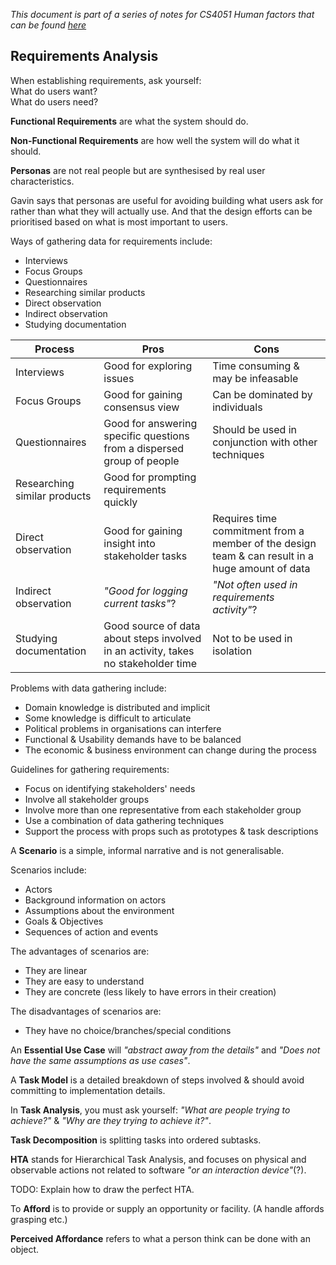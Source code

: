 *This document is part of a series of notes for CS4051 Human factors that can be found [here](https://github.com/nating/cs-exams/blob/master/assets/notes/fourth-year/human-factors/notes)*

## Requirements Analysis

When establishing requirements, ask yourself:  
What do users want?  
What do users need?

**Functional Requirements** are what the system should do.

**Non-Functional Requirements** are how well the system will do what it should.

**Personas** are not real people but are synthesised by real user characteristics.

Gavin says that personas are useful for avoiding building what users ask for rather than what they will actually use. And that the design efforts can be prioritised based on what is most important to users.

Ways of gathering data for requirements include:  
* Interviews
* Focus Groups
* Questionnaires
* Researching similar products
* Direct observation
* Indirect observation
* Studying documentation

|Process|Pros|Cons|
|---|---|---|
|Interviews|Good for exploring issues|Time consuming & may be infeasable
|Focus Groups|Good for gaining consensus view|Can be dominated by individuals
|Questionnaires|Good for answering specific questions from a dispersed group of people|Should be used in conjunction with other techniques
|Researching similar products|Good for prompting requirements quickly|
|Direct observation|Good for gaining insight into stakeholder tasks|Requires time commitment from a member of the design team & can result in a huge amount of data
|Indirect observation|*"Good for logging current tasks"*?|*"Not often used in requirements activity"*?
|Studying documentation|Good source of data about steps involved in an activity, takes no stakeholder time|Not to be used in isolation

Problems with data gathering include:
* Domain knowledge is distributed and implicit
* Some knowledge is difficult to articulate
* Political problems in organisations can interfere
* Functional & Usability demands have to be balanced
* The economic & business environment can change during the process

Guidelines for gathering requirements:
* Focus on identifying stakeholders' needs
* Involve all stakeholder groups
* Involve more than one representative from each stakeholder group
* Use a combination of data gathering techniques
* Support the process with props such as prototypes & task descriptions

A **Scenario** is a simple, informal narrative and is not generalisable.

Scenarios include:
* Actors
* Background information on actors
* Assumptions about the environment
* Goals & Objectives
* Sequences of action and events

The advantages of scenarios are:
* They are linear
* They are easy to understand
* They are concrete (less likely to have errors in their creation)

The disadvantages of scenarios are:
* They have no choice/branches/special conditions

An **Essential Use Case** will *"abstract away from the details"* and *"Does not have the same assumptions as use cases"*.

A **Task Model** is a detailed breakdown of steps involved & should avoid committing to implementation details.

In **Task Analysis**, you must ask yourself: *"What are people trying to achieve?"* & *"Why are they trying to achieve it?"*.

**Task Decomposition** is splitting tasks into ordered subtasks.

**HTA** stands for Hierarchical Task Analysis, and focuses on physical and observable actions not related to software *"or an interaction device"*(?).

TODO: Explain how to draw the perfect HTA.

To **Afford** is to provide or supply an opportunity or facility. (A handle affords grasping etc.)

**Perceived Affordance** refers to what a person think can be done with an object.
